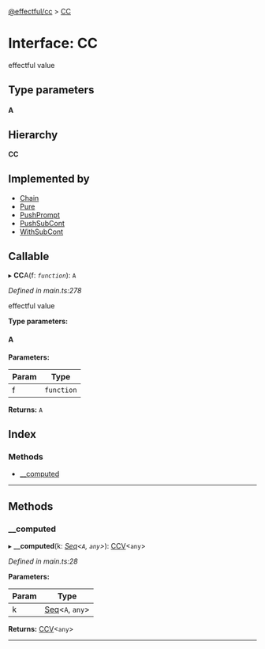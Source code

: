 [@effectful/cc](../README.md) > [CC](../interfaces/cc.md)

# Interface: CC

effectful value

## Type parameters
#### A 
## Hierarchy

**CC**

## Implemented by

* [Chain](../classes/chain.md)
* [Pure](../classes/pure.md)
* [PushPrompt](../classes/pushprompt.md)
* [PushSubCont](../classes/pushsubcont.md)
* [WithSubCont](../classes/withsubcont.md)

## Callable
▸ **CC**A(f: *`function`*): `A`

*Defined in main.ts:278*

effectful value

**Type parameters:**

#### A 
**Parameters:**

| Param | Type |
| ------ | ------ |
| f | `function` | 

**Returns:** `A`

## Index

### Methods

* [__computed](cc.md#__computed)

---

## Methods

<a id="__computed"></a>

###  __computed

▸ **__computed**(k: *[Seq](../#seq)<`A`, `any`>*): [CCV](../#ccv)<`any`>

*Defined in main.ts:28*

**Parameters:**

| Param | Type |
| ------ | ------ |
| k | [Seq](../#seq)<`A`, `any`> | 

**Returns:** [CCV](../#ccv)<`any`>

___


